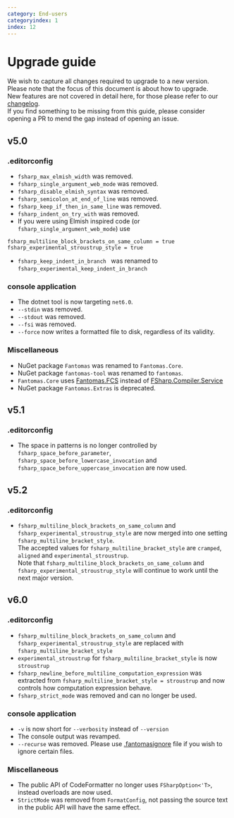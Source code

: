 ```yaml
---
category: End-users
categoryindex: 1
index: 12
---
```

# Upgrade guide

We wish to capture all changes required to upgrade to a new version. Please note that the focus of this document is about how to upgrade.  
New features are not covered in detail here, for those please refer to our [changelog](https://github.com/fsprojects/fantomas/blob/main/CHANGELOG.md).  
If you find something to be missing from this guide, please consider opening a PR to mend the gap instead of opening an issue.



## v5.0

### .editorconfig

- `fsharp_max_elmish_width` was removed.
- `fsharp_single_argument_web_mode` was removed.
- `fsharp_disable_elmish_syntax` was removed.
- `fsharp_semicolon_at_end_of_line` was removed.
- `fsharp_keep_if_then_in_same_line` was removed.
- `fsharp_indent_on_try_with` was removed.
- If you were using Elmish inspired code (or `fsharp_single_argument_web_mode`) use

```
fsharp_multiline_block_brackets_on_same_column = true
fsharp_experimental_stroustrup_style = true
```
- `fsharp_keep_indent_in_branch ` was renamed to `fsharp_experimental_keep_indent_in_branch`

### console application

- The dotnet tool is now targeting `net6.0`.
- `--stdin` was removed.
- `--stdout` was removed.
- `--fsi` was removed.
- `--force` now writes a formatted file to disk, regardless of its validity.

### Miscellaneous

- NuGet package `Fantomas` was renamed to `Fantomas.Core`.
- NuGet package `fantomas-tool` was renamed to `fantomas`.
- `Fantomas.Core` uses [Fantomas.FCS](https://www.nuget.org/packages/Fantomas.FCS) instead of [FSharp.Compiler.Service](https://www.nuget.org/packages/FSharp.Compiler.Service)
- NuGet package `Fantomas.Extras` is deprecated.

## v5.1

### .editorconfig

- The space in patterns is no longer controlled by `fsharp_space_before_parameter`,  
  `fsharp_space_before_lowercase_invocation` and `fsharp_space_before_uppercase_invocation` are now used.

## v5.2

### .editorconfig

- `fsharp_multiline_block_brackets_on_same_column` and `fsharp_experimental_stroustrup_style` are now merged into one setting `fsharp_multiline_bracket_style`.  
  The accepted values for `fsharp_multiline_bracket_style` are `cramped`, `aligned` and `experimental_stroustrup`.  <br />
  Note that `fsharp_multiline_block_brackets_on_same_column` and `fsharp_experimental_stroustrup_style` will continue to work until the next major version.

## v6.0

### .editorconfig

- `fsharp_multiline_block_brackets_on_same_column` and `fsharp_experimental_stroustrup_style` are replaced with `fsharp_multiline_bracket_style`
- `experimental_stroustrup` for `fsharp_multiline_bracket_style` is now `stroustrup`
- `fsharp_newline_before_multiline_computation_expression` was extracted from `fsharp_multiline_bracket_style = stroustrup` and now controls how computation expression behave.
- `fsharp_strict_mode` was removed and can no longer be used.

### console application
- `-v` is now short for `--verbosity` instead of `--version`
- The console output was revamped.
- `--recurse` was removed. Please use [.fantomasignore](./IgnoreFiles.html) file if you wish to ignore certain files.

### Miscellaneous
- The public API of CodeFormatter no longer uses `FSharpOption<'T>`, instead overloads are now used.
- `StrictMode` was removed from `FormatConfig`, not passing the source text in the public API will have the same effect.

<fantomas-nav previous="./VSCode.html" next="./FAQ.html"></fantomas-nav>
